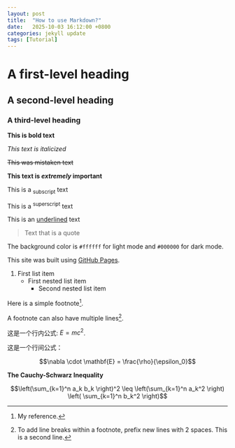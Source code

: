 ```yaml
---
layout: post
title:  "How to use Markdown?"
date:   2025-10-03 16:12:00 +0800
categories: jekyll update
tags: [Tutorial]
---
```


# A first-level heading
    
## A second-level heading
    
### A third-level heading

**This is bold text**

_This text is italicized_

~~This was mistaken text~~

**This text is _extremely_ important**

This is a <sub>subscript</sub> text

This is a <sup>superscript</sup> text

This is an <ins>underlined</ins> text

> Text that is a quote

The background color is `#ffffff` for light mode and `#000000` for dark mode.

This site was built using [GitHub Pages](https://pages.github.com/).

1. First list item
   - First nested list item
     - Second nested list item

Here is a simple footnote[^1].

A footnote can also have multiple lines[^2].

[^1]: My reference.
[^2]: To add line breaks within a footnote, prefix new lines with 2 spaces.
  This is a second line.

这是一个行内公式: $E=mc^2$.

这是一个行间公式：

$$\nabla \cdot \mathbf{E} = \frac{\rho}{\epsilon_0}$$

**The Cauchy-Schwarz Inequality**

$$\left(\sum_{k=1}^n a_k b_k \right)^2 \leq \left(\sum_{k=1}^n a_k^2 \right) \left( \sum_{k=1}^n b_k^2 \right)$$

